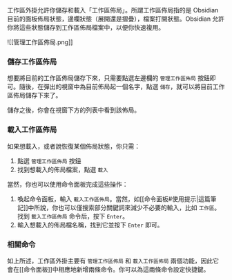 工作區外掛允許你儲存和載入「工作區佈局」。所謂工作區佈局指的是 Obsidian 目前的面板佈局狀態，邊欄狀態（展開還是摺疊），檔案打開狀態。Obsidian 允許你將這些狀態儲存到工作區佈局檔案中，以便你快速複用。

![[管理工作區佈局.png]]

### 儲存工作區佈局

想要將目前的工作區佈局儲存下來，只需要點選左邊欄的 `管理工作區佈局` 按鈕即可。隨後，在彈出的視窗中為目前佈局起一個名字，點選 `儲存`，就可以將目前工作區佈局儲存下來了。

儲存之後，你會在視窗下方的列表中看到該佈局。

### 載入工作區佈局

如果想載入，或者說恢復某個佈局狀態，你只需：

1. 點選 `管理工作區佈局` 按鈕
2. 找到想載入的佈局檔案，點選 `載入`

當然，你也可以使用命令面板完成這些操作：

1. 喚起命令面板，輸入 `載入工作區佈局`。當然，如[[命令面板#使用提示|這篇筆記]]中所說，你也可以僅搜索部分關鍵詞來減少不必要的輸入，比如 `工作區`。找到 `載入工作區佈局` 命令后，按下 `Enter`。
2. 輸入想載入的佈局檔名稱，找到它並按下 `Enter` 即可。

### 相關命令

如上所述，工作區外掛主要有 `管理工作區佈局` 和 `載入工作區佈局` 兩個功能，因此它會在[[命令面板]]中相應地新增兩條命令。你可以為這兩條命令設定快捷鍵。
